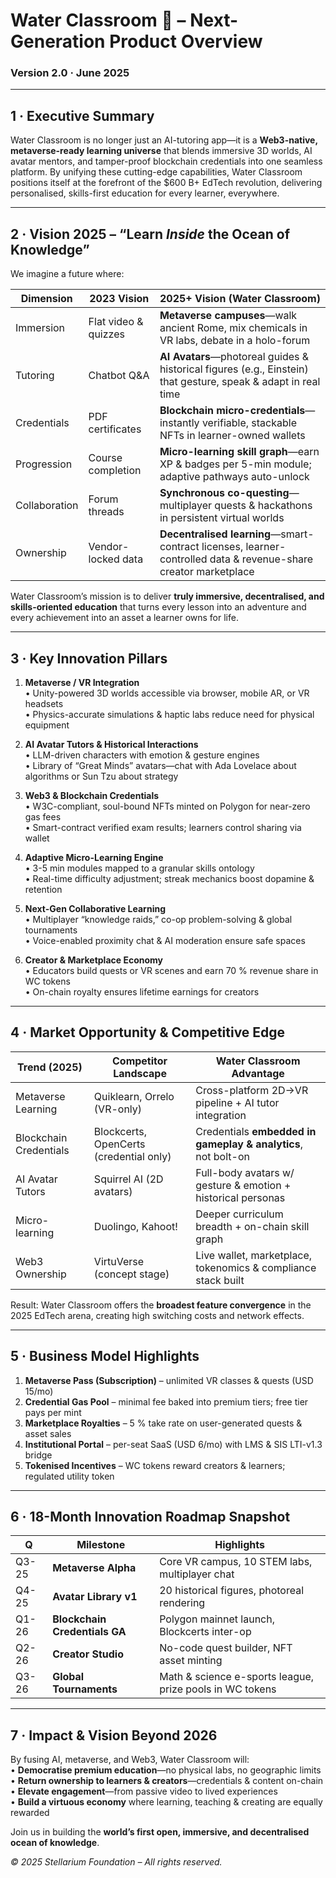 # Water Classroom 🌊 – Next-Generation Product Overview  
### Version 2.0 · June 2025  

---

## 1 · Executive Summary  
Water Classroom is no longer just an AI-tutoring app—it is a **Web3-native, metaverse-ready learning universe** that blends immersive 3D worlds, AI avatar mentors, and tamper-proof blockchain credentials into one seamless platform. By unifying these cutting-edge capabilities, Water Classroom positions itself at the forefront of the $600 B+ EdTech revolution, delivering personalised, skills-first education for every learner, everywhere.

---

## 2 · Vision 2025 – “Learn *Inside* the Ocean of Knowledge”  
We imagine a future where:  

| Dimension | 2023 Vision | **2025+ Vision** (Water Classroom) |
|-----------|-------------|-----------------------------------|
| Immersion | Flat video & quizzes | **Metaverse campuses**—walk ancient Rome, mix chemicals in VR labs, debate in a holo-forum |
| Tutoring  | Chatbot Q&A | **AI Avatars**—photoreal guides & historical figures (e.g., Einstein) that gesture, speak & adapt in real time |
| Credentials | PDF certificates | **Blockchain micro-credentials**—instantly verifiable, stackable NFTs in learner-owned wallets |
| Progression | Course completion | **Micro-learning skill graph**—earn XP & badges per 5-min module; adaptive pathways auto-unlock |
| Collaboration | Forum threads | **Synchronous co-questing**—multiplayer quests & hackathons in persistent virtual worlds |
| Ownership | Vendor-locked data | **Decentralised learning**—smart-contract licenses, learner-controlled data & revenue-share creator marketplace |

Water Classroom’s mission is to deliver **truly immersive, decentralised, and skills-oriented education** that turns every lesson into an adventure and every achievement into an asset a learner owns for life.

---

## 3 · Key Innovation Pillars  

1. **Metaverse / VR Integration**  
   • Unity-powered 3D worlds accessible via browser, mobile AR, or VR headsets  
   • Physics-accurate simulations & haptic labs reduce need for physical equipment  

2. **AI Avatar Tutors & Historical Interactions**  
   • LLM-driven characters with emotion & gesture engines  
   • Library of “Great Minds” avatars—chat with Ada Lovelace about algorithms or Sun Tzu about strategy  

3. **Web3 & Blockchain Credentials**  
   • W3C-compliant, soul-bound NFTs minted on Polygon for near-zero gas fees  
   • Smart-contract verified exam results; learners control sharing via wallet  

4. **Adaptive Micro-Learning Engine**  
   • 3-5 min modules mapped to a granular skills ontology  
   • Real-time difficulty adjustment; streak mechanics boost dopamine & retention  

5. **Next-Gen Collaborative Learning**  
   • Multiplayer “knowledge raids,” co-op problem-solving & global tournaments  
   • Voice-enabled proximity chat & AI moderation ensure safe spaces  

6. **Creator & Marketplace Economy**  
   • Educators build quests or VR scenes and earn 70 % revenue share in WC tokens  
   • On-chain royalty ensures lifetime earnings for creators  

---

## 4 · Market Opportunity & Competitive Edge  

| Trend (2025) | Competitor Landscape | **Water Classroom Advantage** |
|--------------|---------------------|------------------------------|
| Metaverse Learning | Quiklearn, Orrelo (VR-only) | Cross-platform 2D->VR pipeline + AI tutor integration |
| Blockchain Credentials | Blockcerts, OpenCerts (credential only) | Credentials **embedded in gameplay & analytics**, not bolt-on |
| AI Avatar Tutors | Squirrel AI (2D avatars) | Full-body avatars w/ gesture & emotion + historical personas |
| Micro-learning | Duolingo, Kahoot! | Deeper curriculum breadth + on-chain skill graph |
| Web3 Ownership | VirtuVerse (concept stage) | Live wallet, marketplace, tokenomics & compliance stack built |

Result: Water Classroom offers the **broadest feature convergence** in the 2025 EdTech arena, creating high switching costs and network effects.

---

## 5 · Business Model Highlights  

1. **Metaverse Pass (Subscription)** – unlimited VR classes & quests (USD 15/mo)  
2. **Credential Gas Pool** – minimal fee baked into premium tiers; free tier pays per mint  
3. **Marketplace Royalties** – 5 % take rate on user-generated quests & asset sales  
4. **Institutional Portal** – per-seat SaaS (USD 6/mo) with LMS & SIS LTI-v1.3 bridge  
5. **Tokenised Incentives** – WC tokens reward creators & learners; regulated utility token

---

## 6 · 18-Month Innovation Roadmap Snapshot  

| Q | Milestone | Highlights |
|---|-----------|------------|
| Q3-25 | **Metaverse Alpha** | Core VR campus, 10 STEM labs, multiplayer chat |
| Q4-25 | **Avatar Library v1** | 20 historical figures, photoreal rendering |
| Q1-26 | **Blockchain Credentials GA** | Polygon mainnet launch, Blockcerts inter-op |
| Q2-26 | **Creator Studio** | No-code quest builder, NFT asset minting |
| Q3-26 | **Global Tournaments** | Math & science e-sports league, prize pools in WC tokens |

---

## 7 · Impact & Vision Beyond 2026  
By fusing AI, metaverse, and Web3, Water Classroom will:  
• **Democratise premium education**—no physical labs, no geographic limits  
• **Return ownership to learners & creators**—credentials & content on-chain  
• **Elevate engagement**—from passive video to lived experiences  
• **Build a virtuous economy** where learning, teaching & creating are equally rewarded  

Join us in building the **world’s first open, immersive, and decentralised ocean of knowledge**.  

*© 2025 Stellarium Foundation – All rights reserved.*  
